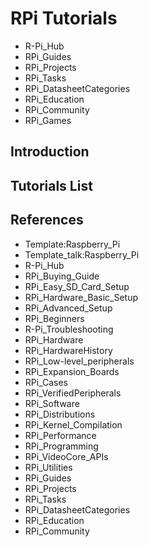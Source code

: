 # RPi Tutorials
* R-Pi_Hub
* RPi_Guides
* RPi_Projects
* RPi_Tasks
* RPi_DatasheetCategories
* RPi_Education
* RPi_Community
* RPi_Games
## Introduction
## Tutorials List
## References
* Template:Raspberry_Pi
* Template_talk:Raspberry_Pi
* R-Pi_Hub
* RPi_Buying_Guide
* RPi_Easy_SD_Card_Setup
* RPi_Hardware_Basic_Setup
* RPi_Advanced_Setup
* RPi_Beginners
* R-Pi_Troubleshooting
* RPi_Hardware
* RPi_HardwareHistory
* RPi_Low-level_peripherals
* RPi_Expansion_Boards
* RPi_Cases
* RPi_VerifiedPeripherals
* RPi_Software
* RPi_Distributions
* RPi_Kernel_Compilation
* RPi_Performance
* RPi_Programming
* RPi_VideoCore_APIs
* RPi_Utilities
* RPi_Guides
* RPi_Projects
* RPi_Tasks
* RPi_DatasheetCategories
* RPi_Education
* RPi_Community
